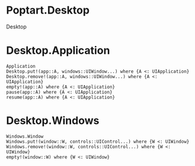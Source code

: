# Poptart.Desktop

Desktop

# Desktop.Application

```@docs
Application
Desktop.put!(app::A, windows::UIWindow...) where {A <: UIApplication}
Desktop.remove!(app::A, windows::UIWindow...) where {A <: UIApplication}
empty!(app::A) where {A <: UIApplication}
pause(app::A) where {A <: UIApplication}
resume(app::A) where {A <: UIApplication}
```

# Desktop.Windows
```@docs
Windows.Window
Windows.put!(window::W, controls::UIControl...) where {W <: UIWindow}
Windows.remove!(window::W, controls::UIControl...) where {W <: UIWindow}
empty!(window::W) where {W <: UIWindow}
```

